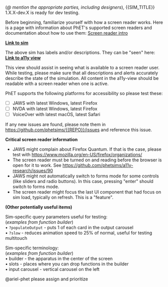 (*@ mention the appropriate parties, including designers*), {{SIM_TITLE}} 1.X.X-dev.X is ready for dev testing.

Before beginning, familiarize yourself with how a screen reader works. Here is a page with information about PhET's supported screen readers and documentation about how to use them:
[Screen reader intro](https://www.colorado.edu/physics/phet/dev/html/jg-tests/reader-intro.html)

**[Link to sim](http://www.colorado.edu/physics/phet/dev/html/{{REPO}}/{{VERSION}}/{{REPO}}_en.html)**

The above sim has labels and/or descriptions. They can be "seen" here:
**[Link to a11y view](http://www.colorado.edu/physics/phet/dev/html/{{REPO}}/{{VERSION}}/{{REPO}}_a11y_view_html.html)**

This view should assist in seeing what is available to a screen reader user. While testing,  please make sure that all descriptions and alerts accurately describe the state of the simulation. All content in the a11y-view should be readable with a screen reader when one is active.

PhET supports the following platforms for accessibility so please test these:
- [ ] JAWS with latest Windows, latest Firefox
- [ ] NVDA with latest Windows, latest Firefox
- [ ] VoiceOver with latest macOS, latest Safari

If any new issues are found, please note them in https://github.com/phetsims/{{REPO}}/issues and reference this issue. 

**Critical screen reader information**
 - JAWS might complain about Firefox Quantum. If that is the case, please test with https://www.mozilla.org/en-US/firefox/organizations/
 - The screen reader must be turned on and reading before the browser is open for it to work. See https://github.com/phetsims/a11y-research/issues/90
 - JAWS might not automatically switch to forms mode for some controls (like sliders and radio buttons). In this case, pressing "enter" should switch to forms mode.
 - The screen reader might focus the last UI component that had focus on sim load, typically on refresh. This is a "feature".
 
**(Other potentially useful items)**  

Sim-specific query parameters useful for testing:  
(*examples from function builder*)  
• `?populateOutput` - puts 1 of each card in the output carousel  
• `?slow` - reduces animation speed to 25% of normal, useful for testing multitouch  

Sim-specific terminology:  
(*examples from function builder*)  
• builder - the apparatus in the center of the screen  
• slots - places where you can drop functions in the builder  
• input carousel - vertical carousel on the left  

@ariel-phet please assign and prioritize